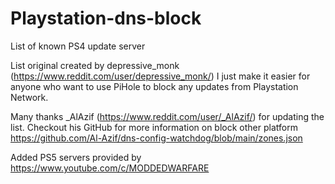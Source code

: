 # Playstation-dns-block
List of known PS4 update server

List original created by depressive_monk (https://www.reddit.com/user/depressive_monk/)
I just make it easier for anyone who want to use PiHole to block any updates from Playstation Network.

Many thanks _AlAzif (https://www.reddit.com/user/_AlAzif/) for updating the list. Checkout his GitHub for more information on block other platform https://github.com/Al-Azif/dns-config-watchdog/blob/main/zones.json

Added PS5 servers provided by https://www.youtube.com/c/MODDEDWARFARE